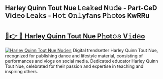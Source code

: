 ## Harley Quinn Tout Nue L𝚎a𝚔ed N𝚞𝚍e - Part-CeD Vi𝚍𝚎o L𝚎a𝚔s - H𝚘𝚝 O𝚗𝚕yf𝚊ns P𝚑𝚘tos KwRRu

# <h2><a href="http://kf2j00a.oniu.top/?m=Harley+Quinn+Tout+Nue">🔗👉 🔴 Harley Quinn Tout Nue P𝚑ot𝚘𝚜 V𝚒d𝚎o</a></h2>

[![Harley Quinn Tout Nue Nu𝚍e𝚜](https://i.imgur.com/0qMVB7G.gif)](http://kf2j00a.oniu.top/?m=Harley+Quinn+Tout+Nue)
Digital trendsetter Harley Quinn Tout Nue, recognized for publishing dance and lifestyle material, consisting of performances and vlogs on social media. Dedicated educator Harley Quinn Tout Nue, celebrated for their passion and expertise in teaching and inspiring others.  
